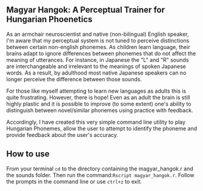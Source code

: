 ## Magyar Hangok: A Perceptual Trainer for Hungarian Phoenetics

As an armchair neuroscientist and native (non-bilingual) English speaker,
I'm aware that
my perceptual system is not tuned to perceive distinctions between certain
non-english phonemes. As children learn language, their brains adapt to
ignore differences between phonemes that do not affect the meaning of
utterances. For instance, in Japanese the "L" and "R" sounds are
interchangeable and irrelevant to the meanings of spoken Japanese words.
As a result, by adulthood most native Japanese speakers can no longer
perceive the difference between those sounds.

For those like myself attempting to learn new languages as adults this is
quite frustrating. However, there is hope! Even as an adult
the brain is still highly plastic and it is possible to improve (to some
extent) one's ability to distinguish between novel/similar
phonemes using practice with feedback.

Accordingly, I have created this very simple command line utility to play
Hungarian Phonemes, allow the user to attempt to identify the phoneme and
provide feedback about the user's accuracy.

## How to use
From your terminal ```cd``` to the directory containing the magyar_hangok.r
and the sounds folder. Then run the command:```Rscript magyar_hangok.r```.
Follow the prompts in the command line or use ```ctrl+z``` to exit.
